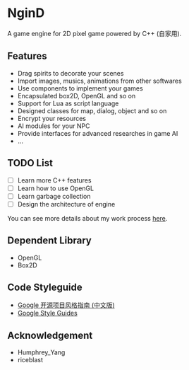 # NginD
A game engine for 2D pixel game powered by C++ (自家用). 

## Features
+ Drag spirits to decorate your scenes
+ Import images, musics, animations from other softwares
+ Use components to implement your games
+ Encapsulated box2D, OpenGL and so on
+ Support for Lua as script language
+ Designed classes for map, dialog, object and so on
+ Encrypt your resources
+ AI modules for your NPC
+ Provide interfaces for advanced researches in game AI
+ ...

## TODO List
+ [ ] Learn more C++ features
+ [ ] Learn how to use OpenGL
+ [ ] Learn garbage collection
+ [ ] Design the architecture of engine

You can see more details about my work process [here](https://docs.qq.com/doc/DU3h2bVBVcHZrdnNr).

## Dependent Library
+ OpenGL
+ Box2D

## Code Styleguide
+ [Google 开源项目风格指南 (中文版)](https://github.com/zh-google-styleguide/zh-google-styleguide)
+ [Google Style Guides](https://github.com/google/styleguide)

## Acknowledgement
+ Humphrey_Yang
+ riceblast
